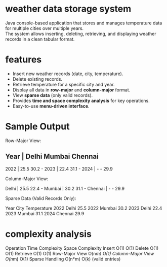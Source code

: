
# weather data storage system 
Java console-based application that stores and manages temperature data for multiple cities over multiple years.  
The system allows inserting, deleting, retrieving, and displaying weather records in a clean tabular format.

# features
- Insert new weather records (date, city, temperature).  
- Delete existing records.  
- Retrieve temperature for a specific city and year.  
- Display all data in **row-major** and **column-major** format.  
- View **sparse data** (only valid records).  
- Provides **time and space complexity analysis** for key operations.  
- Easy-to-use **menu-driven interface**.

# Sample Output
Row-Major View: 

Year    | Delhi   Mumbai  Chennai
-----------------------------
2022    | 25.5    30.2    -
2023    | 22.4    31.1    -
2024    | -       -       29.9


Column-Major View:

Delhi   | 25.5    22.4    -
Mumbai  | 30.2    31.1    -
Chennai | -       -       29.9


Sparse Data (Valid Records Only):

Year    City    Temperature
2022    Delhi   25.5
2022    Mumbai  30.2
2023    Delhi   22.4
2023    Mumbai  31.1
2024    Chennai 29.9

# complexity analysis
Operation	Time Complexity	Space Complexity
Insert	O(1)	O(1)
Delete	O(1)	O(1)
Retrieve	O(1)	O(1)
Row-Major View	O(n*m)	O(1)
Column-Major View	O(n*m)	O(1)
Sparse Handling	O(n*m)	O(k) (valid entries)
